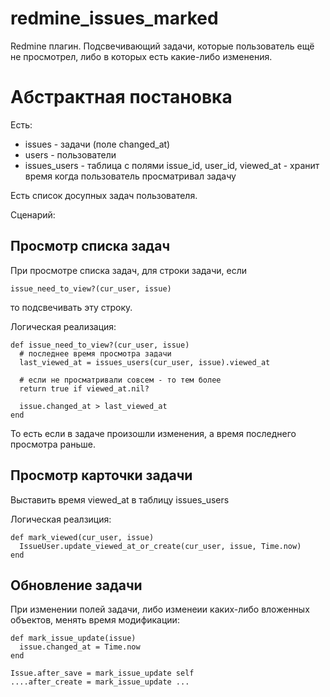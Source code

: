 redmine_issues_marked
=====================

Redmine плагин. Подсвечивающий задачи, которые пользователь ещё не просмотрел,
либо в которых есть какие-либо изменения.


Абстрактная постановка
======================

Есть:

* issues - задачи (поле changed_at)
* users - пользователи
* issues_users - таблица с полями issue_id, user_id, viewed_at - хранит
время когда пользователь просматривал задачу

Есть список досупных задач пользователя.

Сценарий:

Просмотр списка задач
---------------------

При просмотре списка задач, для строки задачи, если 

    issue_need_to_view?(cur_user, issue)

то подсвечивать эту строку.

Логическая реализация:


    def issue_need_to_view?(cur_user, issue)
      # последнее время просмотра задачи
      last_viewed_at = issues_users(cur_user, issue).viewed_at

      # если не просматривали совсем - то тем более
      return true if viewed_at.nil?

      issue.changed_at > last_viewed_at
    end

То есть если в задаче произошли изменения, а время последнего просмотра раньше.


Просмотр карточки задачи
------------------------

Выставить время viewed_at в таблицу issues_users

Логическая реалзиция:

    def mark_viewed(cur_user, issue)
      IssueUser.update_viewed_at_or_create(cur_user, issue, Time.now)
    end


Обновление задачи
-----------------

При изменении полей задачи, либо изменеии каких-либо вложенных объектов,
менять время модификации:


    def mark_issue_update(issue)
      issue.changed_at = Time.now
    end

    Issue.after_save = mark_issue_update self
    ....after_create = mark_issue_update ...


